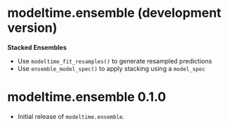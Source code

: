 # modeltime.ensemble (development version)

__Stacked Ensembles__

- Use `modeltime_fit_resamples()` to generate resampled predictions
- Use `ensemble_model_spec()` to apply stacking using a `model_spec`

# modeltime.ensemble 0.1.0

* Initial release of `modeltime.ensemble`.
